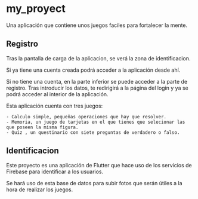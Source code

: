 # my_proyect

Una aplicación que contiene unos juegos faciles para fortalecer la mente.

## Registro

Tras la pantalla de carga de la aplicacion, se verá la zona de identificacion.

Si ya tiene una cuenta creada podrá acceder a la aplicación desde ahí.

Si no tiene una cuenta, en la parte inferior se puede acceder a la parte de registro.
Tras introducir los datos, te redirigirá a la página del login y ya se podrá acceder al interior de la aplicación.


Esta aplicación cuenta con tres juegos:

    - Calculo simple, pequeñas operaciones que hay que resolver.
    - Memoria, un juego de tarjetas en el que tienes que selecionar las que poseen la misma figura.
    - Quiz , un questinario con siete preguntas de verdadero o falso.


## Identificacion

Este proyecto es una aplicación de Flutter que hace uso de los servicios de Firebase para identificar a los usuarios.

Se hará uso de esta base de datos para subir fotos que serán útiles a la hora de realizar los juegos.

